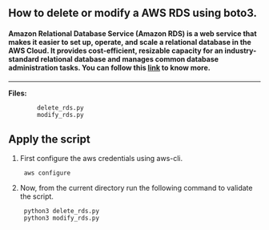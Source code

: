 ## How to delete or modify  a AWS RDS using boto3.

#### Amazon Relational Database Service (Amazon RDS) is a web service that makes it easier to set up, operate, and scale a relational database in the AWS Cloud. It provides cost-efficient, resizable capacity for an industry-standard relational database and manages common database administration tasks. You can follow this [link](https://docs.aws.amazon.com/AmazonRDS/latest/UserGuide/Welcome.html) to know more.

-------------

**Files:** 
```
        delete_rds.py
        modify_rds.py
```

## Apply the script

1. First configure the aws credentials using aws-cli.

        aws configure

2. Now, from the current directory run the following command to validate the script.

        python3 delete_rds.py
        python3 modify_rds.py
